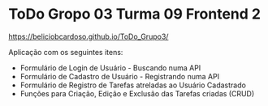 # ToDo Gropo 03 Turma 09 Frontend 2

https://beliciobcardoso.github.io/ToDo_Grupo3/

Aplicação com os seguintes itens:
 - Formulário de Login de Usuário - Buscando numa API
 - Formulário de Cadastro de Usuário - Registrando numa API
 - Formulário de Registro de Tarefas atreladas ao Usuário Cadastrado
 - Funções para Criação, Edição e Exclusão das Tarefas criadas (CRUD) 
 
